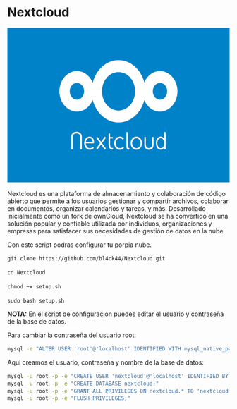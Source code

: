 # Nextcloud

<p align="center">
<img src="Logotipo.png" width="540px" height="350px">
</p>

Nextcloud es una plataforma de almacenamiento y colaboración de código abierto que permite a los usuarios gestionar y compartir archivos, colaborar en documentos, organizar calendarios y tareas, y más. Desarrollado inicialmente como un fork de ownCloud, Nextcloud se ha convertido en una solución popular y confiable utilizada por individuos, organizaciones y empresas para satisfacer sus necesidades de gestión de datos en la nube

Con este script podras configurar tu porpia nube.

```
git clone https://github.com/bl4ck44/Nextcloud.git

cd Nextcloud

chmod +x setup.sh

sudo bash setup.sh
```

**NOTA:** En el script de configuracion puedes editar el usuario y contraseña de la base de datos.

Para cambiar la contraseña del usuario root:
```bash
mysql -e "ALTER USER 'root'@'localhost' IDENTIFIED WITH mysql_native_password by 'Password444@';"
```

Aqui creamos el usuario, contraseña y nombre de la base de datos:

```bash
mysql -u root -p -e "CREATE USER 'nextcloud'@'localhost' IDENTIFIED BY 'Password444@';"
mysql -u root -p -e "CREATE DATABASE nextcloud;"
mysql -u root -p -e "GRANT ALL PRIVILEGES ON nextcloud.* TO 'nextcloud'@'localhost';"
mysql -u root -p -e "FLUSH PRIVILEGES;"
```


